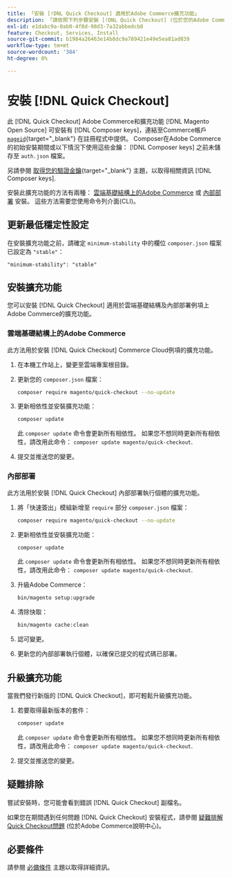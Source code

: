 ```yaml
---
title: 「安裝 [!DNL Quick Checkout] 適用於Adobe Commerce擴充功能」
description: 「請依照下列步驟安裝 [!DNL Quick Checkout] (位於您的Adobe Commerce專案中)。」
exl-id: e1dabc9a-0ab0-4f8d-98d3-7a32abbedcb8
feature: Checkout, Services, Install
source-git-commit: b1984a26463e14b8dc9a789421e49e5ea81ad039
workflow-type: tm+mt
source-wordcount: '384'
ht-degree: 0%

---
```


# 安裝 [!DNL Quick Checkout]

此 [!DNL Quick Checkout] Adobe Commerce和擴充功能 [!DNL Magento Open Source] 可安裝有 [!DNL Composer keys]，連結至Commerce帳戶 [`mageid`](https://devdocs.magento.com/marketplace/sellers/profile-personal.html#field-descriptions){target="_blank"} 在註冊程式中提供。 Composer在Adobe Commerce的初始安裝期間或以下情況下使用這些金鑰： [!DNL Composer keys] 之前未儲存至 `auth.json` 檔案。

另請參閱 [取得您的驗證金鑰](https://devdocs.magento.com/guides/v2.4/install-gde/prereq/connect-auth.html){target="_blank"} 主題，以取得相關資訊 [!DNL Composer keys].

安裝此擴充功能的方法有兩種： [雲端基礎結構上的Adobe Commerce](#magento-commerce-cloud) 或 [內部部署](#on-premises) 安裝。 這些方法需要您使用命令列介面(CLI)。

## 更新最低穩定性設定

在安裝擴充功能之前，請確定 `minimum-stability` 中的欄位 `composer.json` 檔案已設定為 `"stable"`：

`"minimum-stability": "stable"`

## 安裝擴充功能

您可以安裝 [!DNL Quick Checkout] 適用於雲端基礎結構及內部部署例項上Adobe Commerce的擴充功能。

### 雲端基礎結構上的Adobe Commerce

此方法用於安裝 [!DNL Quick Checkout] Commerce Cloud例項的擴充功能。

1. 在本機工作站上，變更至雲端專案根目錄。

1. 更新您的 `composer.json` 檔案：

   ```bash
   composer require magento/quick-checkout --no-update
   ```

1. 更新相依性並安裝擴充功能：

   ```bash
   composer update
   ```

   此 `composer update` 命令會更新所有相依性。 如果您不想同時更新所有相依性，請改用此命令： `composer update magento/quick-checkout`.

1. 提交並推送您的變更。

### 內部部署

此方法用於安裝 [!DNL Quick Checkout] 內部部署執行個體的擴充功能。

1. 將「快速簽出」模組新增至 `require` 部分 `composer.json` 檔案：

   ```bash
   composer require magento/quick-checkout --no-update
   ```

1. 更新相依性並安裝擴充功能：

   ```bash
   composer update
   ```

   此 `composer update` 命令會更新所有相依性。 如果您不想同時更新所有相依性，請改用此命令： `composer update magento/quick-checkout`.

1. 升級Adobe Commerce：

   ```bash
   bin/magento setup:upgrade
   ```

1. 清除快取：

   ```bash
   bin/magento cache:clean
   ```

1. 認可變更。
1. 更新您的內部部署執行個體，以確保已提交的程式碼已部署。

## 升級擴充功能

當我們發行新版的 [!DNL Quick Checkout]，即可輕鬆升級擴充功能。

1. 若要取得最新版本的套件：

   ```bash
   composer update
   ```

   此 `composer update` 命令會更新所有相依性。 如果您不想同時更新所有相依性，請改用此命令： `composer update magento/quick-checkout`.

1. 提交並推送您的變更。

## 疑難排除

嘗試安裝時，您可能會看到錯誤 [!DNL Quick Checkout] 副檔名。

如果您在期間遇到任何問題 [!DNL Quick Checkout] 安裝程式，請參閱 [疑難排解Quick Checkout問題](https://experienceleague.adobe.com/docs/commerce-knowledge-base/kb/troubleshooting/miscellaneous/quick-checkout-issues.html) (位於Adobe Commerce說明中心)。

## 必要條件

請參閱 [必備條件](../quick-checkout/prerequisites.md) 主題以取得詳細資訊。
